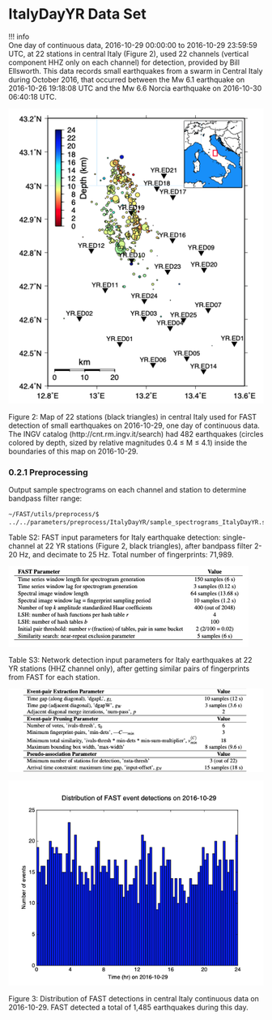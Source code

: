 # ItalyDayYR Data Set  

!!! info  
    One day of continuous data, 2016-10-29 00:00:00 to 2016-10-29 23:59:59 UTC, at 22 stations in central Italy (Figure 2), used 22 channels (vertical component HHZ only on each channel) for detection, provided by Bill Ellsworth. This data records small earthquakes from a swarm in Central Italy during October 2016, that occurred between the Mw 6.1 earthquake on 2016-10-26 19:18:08 UTC and the Mw 6.6 Norcia earthquake on 2016-10-30 06:40:18 UTC.  

![ex_param_2](img/ex_param_2.png)  

<figcaption>Figure 2: Map of 22 stations (black triangles) in central Italy used for FAST detection of small earthquakes on 2016-10-29, one day of continuous data. The INGV catalog (http://cnt.rm.ingv.it/search) had 482 earthquakes (circles colored by depth, sized by relative magnitudes 0.4 ≤ M ≤ 4.1) inside the boundaries of this map on 2016-10-29.</figcaption>  

### 0.2.1 Preprocessing  

Output sample spectrograms on each channel and station to determine bandpass filter range:  

```
~/FAST/utils/preprocess/$ ../../parameters/preprocess/ItalyDayYR/sample_spectrograms_ItalyDayYR.sh
```  

Table S2: FAST input parameters for Italy earthquake detection: single-channel at 22 YR stations (Figure 2, black triangles), after bandpass filter 2-20 Hz, and decimate to 25 Hz. Total number of fingerprints: 71,989.  

![data_table_1](img/data_table_1.png)  

Table S3: Network detection input parameters for Italy earthquakes at 22 YR stations (HHZ channel only), after getting similar pairs of fingerprints from FAST for each station.  

![data_table_2](img/data_table_2.png)  

![distribution_1](img/distribution_1.png)  

<figcaption>Figure 3: Distribution of FAST detections in central Italy continuous data on 2016-10-29. FAST detected a total of 1,485 earthquakes during this day.</figcaption>  